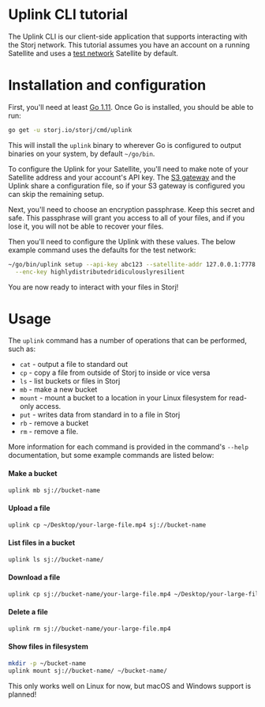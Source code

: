 # Uplink CLI tutorial

The Uplink CLI is our client-side application that supports interacting with
the Storj network. This tutorial assumes you have an account on a running
Satellite and uses a [test network](test-network.md) Satellite by default.

# Installation and configuration

First, you'll need at least [Go 1.11](https://www.golang.org/). Once Go is
installed, you should be able to run:

```bash
go get -u storj.io/storj/cmd/uplink
```

This will install the `uplink` binary to wherever Go is configured to
output binaries on your system, by default `~/go/bin`.

To configure the Uplink for your Satellite, you'll need to make note of your
Satellite address and your account's API key. The [S3 gateway](s3-gateway.md)
and the Uplink share a configuration file, so if your S3 gateway is configured
you can skip the remaining setup.

Next, you'll need to choose an encryption passphrase. Keep this secret and
safe. This passphrase will grant you access to all of your files, and if you
lose it, you will not be able to recover your files.

Then you'll need to configure the Uplink with these values. The below example
command uses the defaults for the test network:

```bash
~/go/bin/uplink setup --api-key abc123 --satellite-addr 127.0.0.1:7778 \
  --enc-key highlydistributedridiculouslyresilient
```

You are now ready to interact with your files in Storj!

# Usage

The `uplink` command has a number of operations that can be performed, such as:

 * `cat` - output a file to standard out
 * `cp` - copy a file from outside of Storj to inside or vice versa
 * `ls` - list buckets or files in Storj
 * `mb` - make a new bucket
 * `mount` - mount a bucket to a location in your Linux filesystem for read-only access.
 * `put` - writes data from standard in to a file in Storj
 * `rb` - remove a bucket
 * `rm` - remove a file.

More information for each command is provided in the command's `--help`
documentation, but some example commands are listed below:

#### Make a bucket

```bash
uplink mb sj://bucket-name
```

#### Upload a file

```bash
uplink cp ~/Desktop/your-large-file.mp4 sj://bucket-name
```

#### List files in a bucket

```bash
uplink ls sj://bucket-name/
```

#### Download a file

```bash
uplink cp sj://bucket-name/your-large-file.mp4 ~/Desktop/your-large-file.mp4
```

#### Delete a file

```bash
uplink rm sj://bucket-name/your-large-file.mp4
```

#### Show files in filesystem

```bash
mkdir -p ~/bucket-name
uplink mount sj://bucket-name/ ~/bucket-name/
```

This only works well on Linux for now, but macOS and Windows support is planned!
